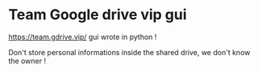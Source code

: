 # Team Google drive vip gui
 https://team.gdrive.vip/  gui wrote in python !

 Don't store personal informations inside the shared drive, we don't know the owner !
